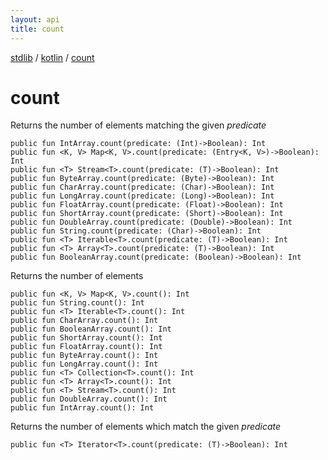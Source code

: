 ```yaml
---
layout: api
title: count
---
```

[stdlib](../index.md) / [kotlin](index.md) / [count](count.md)

# count
Returns the number of elements matching the given *predicate*
```
public fun IntArray.count(predicate: (Int)->Boolean): Int
public fun <K, V> Map<K, V>.count(predicate: (Entry<K, V>)->Boolean): Int
public fun <T> Stream<T>.count(predicate: (T)->Boolean): Int
public fun ByteArray.count(predicate: (Byte)->Boolean): Int
public fun CharArray.count(predicate: (Char)->Boolean): Int
public fun LongArray.count(predicate: (Long)->Boolean): Int
public fun FloatArray.count(predicate: (Float)->Boolean): Int
public fun ShortArray.count(predicate: (Short)->Boolean): Int
public fun DoubleArray.count(predicate: (Double)->Boolean): Int
public fun String.count(predicate: (Char)->Boolean): Int
public fun <T> Iterable<T>.count(predicate: (T)->Boolean): Int
public fun <T> Array<T>.count(predicate: (T)->Boolean): Int
public fun BooleanArray.count(predicate: (Boolean)->Boolean): Int
```
Returns the number of elements
```
public fun <K, V> Map<K, V>.count(): Int
public fun String.count(): Int
public fun <T> Iterable<T>.count(): Int
public fun CharArray.count(): Int
public fun BooleanArray.count(): Int
public fun ShortArray.count(): Int
public fun FloatArray.count(): Int
public fun ByteArray.count(): Int
public fun LongArray.count(): Int
public fun <T> Collection<T>.count(): Int
public fun <T> Array<T>.count(): Int
public fun <T> Stream<T>.count(): Int
public fun DoubleArray.count(): Int
public fun IntArray.count(): Int
```
Returns the number of elements which match the given *predicate*
```
public fun <T> Iterator<T>.count(predicate: (T)->Boolean): Int
```
